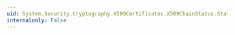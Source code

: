 ```yaml
---
uid: System.Security.Cryptography.X509Certificates.X509ChainStatus.Status
internalonly: False
---
```

